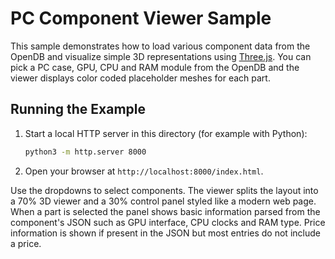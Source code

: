 # PC Component Viewer Sample

This sample demonstrates how to load various component data from the OpenDB and
visualize simple 3D representations using [Three.js](https://threejs.org/).
You can pick a PC case, GPU, CPU and RAM module from the OpenDB and the viewer
displays color coded placeholder meshes for each part.

## Running the Example

1. Start a local HTTP server in this directory (for example with Python):
   ```bash
   python3 -m http.server 8000
   ```
2. Open your browser at `http://localhost:8000/index.html`.

Use the dropdowns to select components. The viewer splits the layout into a 70%
3D viewer and a 30% control panel styled like a modern web page. When a part is
selected the panel shows basic information parsed from the component's JSON such
as GPU interface, CPU clocks and RAM type. Price information is shown if present
in the JSON but most entries do not include a price.

